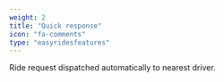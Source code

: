 ```yaml
---
weight: 2
title: "Quick response"
icon: "fa-comments"
type: "easyridesfeatures"
---
```

Ride request dispatched automatically to nearest driver.